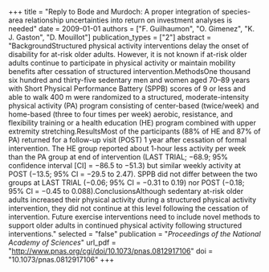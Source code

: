 +++
title = "Reply to Bode and Murdoch: A proper integration of species-area relationship uncertainties into return on investment analyses is needed"
date = 2009-01-01
authors = ["F. Guilhaumon", "O. Gimenez", "K. J. Gaston", "D. Mouillot"]
publication_types = ["2"]
abstract = "BackgroundStructured physical activity interventions delay the onset of disability for at-risk older adults. However, it is not known if at-risk older adults continue to participate in physical activity or maintain mobility benefits after cessation of structured intervention.MethodsOne thousand six hundred and thirty-five sedentary men and women aged 70–89 years with Short Physical Performance Battery (SPPB) scores of 9 or less and able to walk 400 m were randomized to a structured, moderate-intensity physical activity (PA) program consisting of center-based (twice/week) and home-based (three to four times per week) aerobic, resistance, and flexibility training or a health education (HE) program combined with upper extremity stretching.ResultsMost of the participants (88% of HE and 87% of PA) returned for a follow-up visit (POST) 1 year after cessation of formal intervention. The HE group reported about 1-hour less activity per week than the PA group at end of intervention (LAST TRIAL; −68.9; 95% confidence interval [CI] = −86.5 to −51.3) but similar weekly activity at POST (−13.5; 95% CI = −29.5 to 2.47). SPPB did not differ between the two groups at LAST TRIAL (−0.06; 95% CI = −0.31 to 0.19) nor POST (−0.18; 95% CI = −0.45 to 0.088).ConclusionsAlthough sedentary at-risk older adults increased their physical activity during a structured physical activity intervention, they did not continue at this level following the cessation of intervention. Future exercise interventions need to include novel methods to support older adults in continued physical activity following structured interventions."
selected = "false"
publication = "*Proceedings of the National Academy of Sciences*"
url_pdf = "http://www.pnas.org/cgi/doi/10.1073/pnas.0812917106"
doi = "10.1073/pnas.0812917106"
+++

